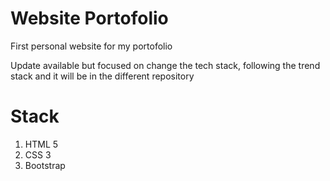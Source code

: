 
# Website Portofolio
<p> First personal website for my portofolio </p>
<p> Update available but focused on change the tech stack, following the trend stack and it will be in the different repository </p>

# Stack
1. HTML 5
2. CSS 3
3. Bootstrap
